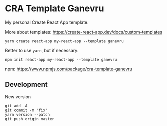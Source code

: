 # CRA Template Ganevru

My personal Create React App template.

More about templates: https://create-react-app.dev/docs/custom-templates

```
yarn create react-app my-react-app --template ganevru
```

Better to use `yarn`, but if necessary:

```
npm init react-app my-react-app --template ganevru
```

npm: https://www.npmjs.com/package/cra-template-ganevru

## Development

New version

```
git add -A
git commit -m "fix"
yarn version --patch
git push origin master
```
